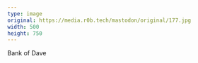 ```yaml
---
type: image
original: https://media.r0b.tech/mastodon/original/177.jpg
width: 500
height: 750
---
```


Bank of Dave
